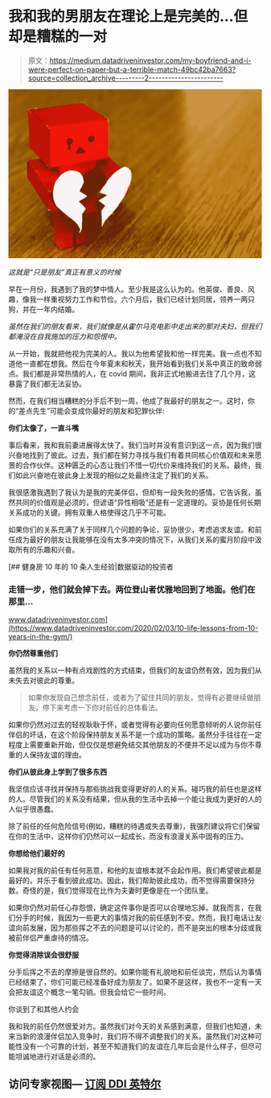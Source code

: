 # 我和我的男朋友在理论上是完美的…但却是糟糕的一对

> 原文：<https://medium.datadriveninvestor.com/my-boyfriend-and-i-were-perfect-on-paper-but-a-terrible-match-49bc42ba7663?source=collection_archive---------2----------------------->

![](img/c786304454fc476cc2baca6b7a16157a.png)

*这就是“只是朋友”真正有意义的时候*

早在一月份，我遇到了我的梦中情人。至少我是这么认为的。他英俊、善良、风趣，像我一样重视努力工作和节俭。六个月后，我们已经计划同居，领养一两只狗，并在一年内结婚。

*虽然在我们的朋友看来，我们就像是从霍尔马克电影中走出来的那对夫妇，但我们都淹没在自我施加的压力和怨恨中。*

从一开始，我就把他视为完美的人。我以为他希望我和他一样完美。我一点也不知道他一直都在想我。然后在今年夏末和秋天，我开始看到我们关系中真正的致命弱点。我们都是非常热情的人，在 covid 期间，我非正式地搬进去住了几个月，这暴露了我们都无法妥协。

然而，在我们相当糟糕的分手后不到一周，他成了我最好的朋友之一。这时，你的“差点先生”可能会变成你最好的朋友和犯罪伙伴:

**你们太像了，一直斗嘴**

事后看来，我和我前妻进展得太快了。我们当时并没有意识到这一点，因为我们很兴奋地找到了彼此。过去，我们都在努力寻找与我们有着共同核心价值观和未来愿景的合作伙伴。这种匮乏的心态让我们不惜一切代价来维持我们的关系。最终，我们如此兴奋地在彼此身上发现的相似之处最终注定了我们的关系。

我很感激我遇到了我认为是我的完美伴侣，但却有一段失败的感情。它告诉我，虽然共同的价值观是必须的，但谚语“异性相吸”还是有一定道理的。妥协是任何长期关系成功的关键。拥有双重人格使得这几乎不可能。

如果你们的关系充满了关于同样几个问题的争论，妥协很少，考虑追求友谊。和前任成为最好的朋友让我能够在没有太多冲突的情况下，从我们关系的蜜月阶段中汲取所有的乐趣和兴奋。

[](https://www.datadriveninvestor.com/2020/02/03/10-life-lessons-from-10-years-in-the-gym/) [## 健身房 10 年的 10 条人生经验|数据驱动的投资者

### 走错一步，他们就会掉下去。两位登山者优雅地回到了地面。他们在那里…

www.datadriveninvestor.com](https://www.datadriveninvestor.com/2020/02/03/10-life-lessons-from-10-years-in-the-gym/) 

**你仍然尊重他们**

虽然我的关系以一种有点戏剧性的方式结束，但我们的友谊仍然有效，因为我们从未失去对彼此的尊重。

> 如果你发现自己想念前任，或者为了留住共同的朋友，觉得有必要继续做朋友，停下来考虑一下你对前任的总体看法。

如果你仍然对过去的轻视耿耿于怀，或者觉得有必要向任何愿意倾听的人说你前任伴侣的坏话，在这个阶段保持朋友关系不是一个成功的策略。虽然分手往往在一定程度上需要重新开始，但仅仅是想避免结交其他朋友的不便并不足以成为与你不尊重的人保持友谊的理由。

**你们从彼此身上学到了很多东西**

我坚信应该寻找并保持与那些挑战我变得更好的人的关系。碰巧我的前任也是这样的人。尽管我们的关系没有结果，但从我的生活中去掉一个能让我成为更好的人的人似乎很愚蠢。

除了前任的任何危险信号(例如，糟糕的待遇或失去尊重)，我强烈建议将它们保留在你的生活中，这样你们仍然可以一起成长，而没有浪漫关系中固有的压力。

**你想给他们最好的**

如果我对我的前任有任何恶意，和他的友谊根本就不会起作用。我们希望彼此都是最好的，并乐于看到彼此成功。因此，我们帮助彼此成功，而不觉得需要保持分数。奇怪的是，我们觉得现在比作为夫妻时更像是在一个团队里。

如果你仍然对前任心存怨恨，确定这件事你是否可以合理地忘掉。就我而言，在我们分手的时候，我因为一些更大的事情对我的前任感到不安。然而，我打电话让友谊向前发展，因为那些挥之不去的问题是可以讨论的，而不是突出的根本分歧或我被前伴侣严重虐待的情况。

**你觉得消除误会很舒服**

分手后挥之不去的摩擦是很自然的。如果你能有礼貌地和前任谈完，然后认为事情已经结束了，你们可能已经准备好成为朋友了。如果不是这样，我也不一定有一天会把友谊这个概念一笔勾销。但我会给它一些时间。

你谈到了和其他人约会

我和我的前任仍然很爱对方。虽然我们对今天的关系感到满意，但我们也知道，未来当新的浪漫伴侣加入竞争时，我们将不得不调整我们的关系。虽然我们对这种可能性没有一个可靠的计划，甚至不知道我们的友谊在几年后会是什么样子，但尽可能坦诚地进行对话是必须的。

## 访问专家视图— [订阅 DDI 英特尔](https://datadriveninvestor.com/ddi-intel)